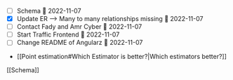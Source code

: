 - [ ] Schema 📅 2022-11-07 
- [x] Update ER --> Many to many relationships missing 📅 2022-11-07 
- [ ] Contact Fady and Amr Cyber 📅 2022-11-07 
- [ ] Start Traffic Frontend 📅 2022-11-07 
- [ ] Change README of Angularz 📅 2022-11-07 
- [[Point estimation#Which Estimator is better?|Which estimators better?]]

[[Schema]]